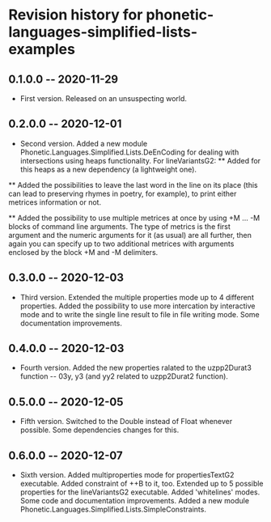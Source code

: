 # Revision history for phonetic-languages-simplified-lists-examples

## 0.1.0.0 -- 2020-11-29

* First version. Released on an unsuspecting world.

## 0.2.0.0 -- 2020-12-01

* Second version. Added a new module Phonetic.Languages.Simplified.Lists.DeEnCoding for dealing with intersections using heaps functionality.
For lineVariantsG2:
 ** Added for this heaps as a new dependency (a lightweight one).

 ** Added the possibilities to leave the last word in the line on its place (this can lead to preserving rhymes in poetry, for example),
to print either metrices information or not.

 ** Added the possibility to use multiple metrices at once by using +M ... -M blocks of command line arguments. The type of metrics is the first argument and
the numeric arguments for it (as usual) are all further, then again you can specify up to two additional metrices with arguments enclosed by the block
+M and -M delimiters.

## 0.3.0.0 -- 2020-12-03

* Third version. Extended the multiple properties mode up to 4 different properties. Added the possibility to use more
intercation by interactive mode and to write the single line result to file in file writing mode.
Some documentation improvements.

## 0.4.0.0 -- 2020-12-03

* Fourth version. Added the new properties ralated to the uzpp2Durat3 function -- 03y, y3 (and yy2 related to
uzpp2Durat2 function).

## 0.5.0.0 -- 2020-12-05

* Fifth version. Switched to the Double instead of Float whenever possible. Some dependencies changes for this.

## 0.6.0.0 -- 2020-12-07

* Sixth version. Added multiproperties mode for propertiesTextG2 executable. Added constraint of ++B to it, too. Extended
up to 5 possible properties for the lineVariantsG2 executable. Added 'whitelines' modes. Some code and documentation
improvements. Added a new module Phonetic.Languages.Simplified.Lists.SimpleConstraints.

